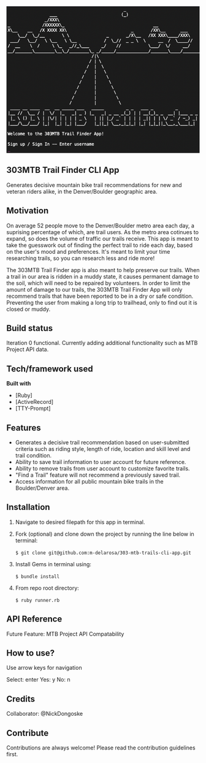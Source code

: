 <img src='https://github.com/m-delarosa/303-mtb-trails-cli-app/blob/master/design/images/303TF_log_in.png' />

## 303MTB Trail Finder CLI App

Generates decisive mountain bike trail recommendations for new and veteran riders alike, in the Denver/Boulder geographic area.

## Motivation

On average 52 people move to the Denver/Boulder metro area each day, a suprising percentage of which, are trail users. As the metro area cotinues to expand, so does the volume of traffic our trails receive. This app is meant to take the guesswork out of finding the perfect trail to ride each day, based on the user's mood and preferences. It's meant to limit your time researching trails, so you can research less and ride more!

The 303MTB Trail Finder app is also meant to help preserve our trails. When a trail in our area is ridden in a muddy state, it causes permanent damage to the soil, which will need to be repaired by volunteers. In order to limit the amount of damage to our trails, the 303MTB Trail Finder App will only recommend trails that have been reported to be in a dry or safe condition. Preventing the user from making a long trip to trailhead, only to find out it is closed or muddy.

## Build status

Iteration 0 functional. Currently adding additional functionality such as MTB Project API data.

## Tech/framework used

<b>Built with</b>

- [Ruby]
- [ActiveRecord]
- [TTY-Prompt]

## Features

- Generates a decisive trail recommendation based on user-submitted criteria such as riding style, length of ride, location and skill level and trail condition.
- Ability to save trail information to user account for future reference.
- Ability to remove trails from user account to customize favorite trails.
- "Find a Trail" feature will not recommend a previously saved trail.
- Access information for all public mountain bike trails in the Boulder/Denver area.

## Installation

1. Navigate to desired filepath for this app in terminal.
2. Fork (optional) and clone down the project by running the line below in terminal:

   `$ git clone git@github.com:m-delarosa/303-mtb-trails-cli-app.git`

3. Install Gems in terminal using:

   `$ bundle install`

4. From repo root directory:

   `$ ruby runner.rb`

## API Reference

Future Feature: MTB Project API Compatability

## How to use?

Use arrow keys for navigation

Select: enter
Yes: y
No: n

## Credits

Collaborator: @NickDongoske

## Contribute

Contributions are always welcome! Please read the contribution guidelines first.
